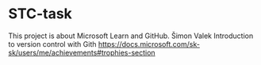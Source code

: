 # STC-task
This project is about Microsoft Learn and GitHub.
Šimon Valek
 Introduction to version control with Gith 
 https://docs.microsoft.com/sk-sk/users/me/achievements#trophies-section
